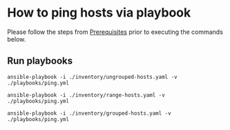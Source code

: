 # How to ping hosts via playbook

Please follow the steps from [Prerequisites](../README.md#prerequisites) prior to executing the commands below.

## Run playbooks

```
ansible-playbook -i ./inventory/ungrouped-hosts.yaml -v ./playbooks/ping.yml
```
```
ansible-playbook -i ./inventory/range-hosts.yaml -v ./playbooks/ping.yml
```
```
ansible-playbook -i ./inventory/grouped-hosts.yaml -v ./playbooks/ping.yml
```
